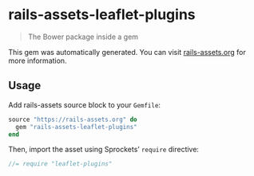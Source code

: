 # rails-assets-leaflet-plugins

> The Bower package inside a gem

This gem was automatically generated. You can visit [rails-assets.org](https://rails-assets.org) for more information.

## Usage

Add rails-assets source block to your `Gemfile`:

```ruby
source "https://rails-assets.org" do
  gem "rails-assets-leaflet-plugins"
end

```

Then, import the asset using Sprockets’ `require` directive:

```js
//= require "leaflet-plugins"
```
